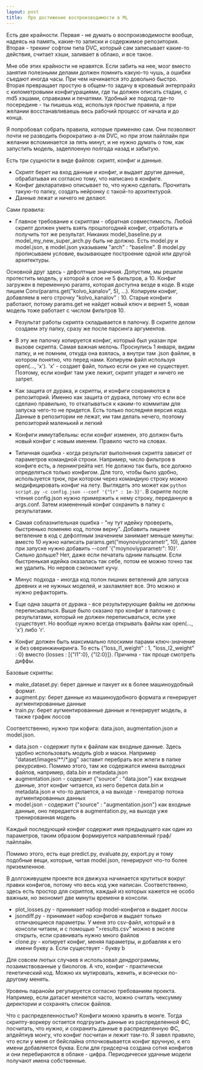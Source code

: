 ```yaml
---
layout: post
title:  Про достижение воспроизводимости в ML
---
```


Есть две крайности. Первая - не думать о воспроизводимости вообще, надеясь на память, какие-то записки и содержимое репозитория.
Вторая - трекинг софтом типа DVC, который сам записывает какие-то действия, считает хэши, заливает в облако, и все такое.

Мне обе этих крайности не нравятся. Если забить на нее, мозг вместо занятия полезными делами должен помнить какую-то чушь, а ошибки съедают иногда часы. При чем начинается это довольно быстро. Вторая превращает простую в общем-то задачу в кровавый энтерпрайз с километровыми конфигурациями, где ты должен описать стадии, с md5 хэшами, справками и печатями. Удобный же подход где-то посередине - ты пишешь код, используя простые правила, а при желании восстанавливаешь весь рабочий процесс от начала и до конца.

Я попробовал собрать правила, которые применяю сам. Они позволяют почти не разводить бюрократию а-ля DVC, но при этом пайплайн при желании вспоминается за пять минут, и не нужно думать о том, как запустить модель, задеплоеную полгода назад и забытую.

Есть три сущности в виде файлов: скрипт, конфиг и данные.

* Скрипт берет на вход данные и конфиг, и выдает другие данные, обрабатывая их согласно тому, что написано в конфиге.
* Конфиг декларативно описывает то, что нужно сделать. Прочитать такую-то папку, создать нейронку с такой-то архитектурой. 
* Данные лежат и ничего не делают.

Сами правила:

* Главное требование к скриптам - обратная совместимость. Любой скрипт должен уметь взять прошлогодний конфиг, отработать и получить тот же результат. Никаких model_baseline.py и model_my_new_super_arch.py быть не должно. Есть model.py и model.json, в model.json указываем "arch" : "baseline". В model.py прописываем условие, вызывающее построение одной или другой архитектуры.

Основной друг здесь - дефолтные значения. Допустим, мы решили протестить модель, у которой в слое не 5 фильтров, а 10. Конфиг загружен в переменную params, которая доступна везде в коде. В коде пишем Conv(params.get("kolvo_kanalov", 5), ...). Копируем конфиг, добавляем в него строчку "kolvo_kanalov" : 10. Старые конфиги работают, потому params.get не найдет новый ключ и вернет 5, новая модель тоже работает с числом фильтров 10.

* Результат работы скрипта складывается в папочку. В скрипте делом создаем эту папку, сразу же после парсинга аргументов.

* В эту же папочку копируется конфиг, который был указан при вызове скрипта. Самая важная мелочь. Проснулись 1 января, видим папку, и не помним, откуда она взялась, а внутри там .json файлик, в котором понятно, что перед нами. Копируем файл используя open(..., 'x'). 'x' - создает файл, только если он уже не существует. Поэтому, если конфиг там уже лежит, скрипт упадет и ничего не затрет.

* Как защита от дурака, и скрипты, и конфиги сохраняются в репозиторий. Именно как защита от дурака, потому что если все сделано правильно, то откатываться к каким-то коммитам для запуска чего-то не придется. Есть только последняя версия кода. Данные в репозитории не лежат, им там делать нечего, поэтому репозиторий маленький и легкий

* Конфиги иммутабельны: если конфиг изменен, это должен быть новый конфиг с новым именем. Правило чисто на словах.

* Типичная ошибка - когда результат выполнения скрипта зависит от параметров командной строки. Например, число фильтров в конфиге есть, а лернингрейта нет. Не должно так быть, все должно определяться только конфигом. Для того, чтобы было удобно, используется трюк, при котором через командную строку можно модифицировать конфиг на лету. Выглядеть это может как `python script.py -c config.json --conf '{"lr" : 1e-3}'`. В скрипте после чтения config.json нужно примержить к нему строку, переданную в args.conf. Затем измененный конфиг сохранить в папку с результатами.

* Самая соблазнительная ошибка - "ну тут идейку проверить, быстренько поменяю код, потом верну". Добавить лишнее ветвление в код с дефолтным значением занимает меньше минуты: вместо 10 нужно написать params.get("moynoviyporametr", 10), далее при запуске нужно добавить --conf '{\"moynoviyparametr\": 10}'. Сильно дольше? Нет, даже если печатать одним пальцем. Если быстренькая идейка оказалась так себе, потом ее можно точно так же удалить. Но нервов сэкономит кучу.

* Минус подхода - иногда код полон лишних ветвлений для запуска древних и не нужных моделей, и захламляет все. Это можно и нужно рефакторить.

* Еще одна защита от дурака - все результирующие файлы не должны переписываться. Выше было сказано про конфиг в папочке с результатами, который не должен переписываться, если уже существует. Но вообще нужно всегда открывать файлы как open(..., 'x') либо 'r'.

* Конфиг должен быть максимально плоскими парами ключ-значение и без оверинжиниринга. То есть {"loss_l1_weight" : 1, "loss_l2_weight" : 0} вместо {losses : [{"l1":0}, {"l2:0}]}. Причина - так проще смотреть диффы.

Базовые скрипты:

* make_dataset.py: берет данные и пакует их в более машиноудобный формат.
* augment.py: берет данные из машиноудобного формата и генерирует аугментированные данные
* train.py: берет аугментированные данные и генерирует модель, а также график лоссов

Соответственно, нужно три кофига: data.json, augmentation.json и model.json.

* data.json - содержит пути к файлам как входные данные. Здесь удобно использовать модуль glob и маски. Например "dataset/images/**/*.jpg" заставит перебрать все жпеги в папке рекурсивно. Помимо этого, там же содержатся имена выходных файлов, например, data.bin и metadata.json
* augmentation.json - содержит {"source" : "data.json"} как входные данные, этот конфиг читается, из него берется data.bin и metadata.json и что-то делается, а на выходе - генератор потока аугментированных данных
* model.json - содержит {"source" : "augmentation.json"} как входные данные, оно передается в augmentation.py, на выходе уже тренированная модель

Каждый последующий конфиг содержит имя предыдущего как один из параметров, таким образом формируется направленный граф/пайплайн.

Помимо этого, есть еще predict.py, evaluate.py, export.py и тому подобные вещи, которые, читая model.json, генерируют что-то более приземленное.

В долгоживущем проекте вся движуха начинается крутиться вокруг правки конфигов, потому что весь код уже написан. Соответственно, здесь есть простор для скриптов, каждый из которых кажется не особо важным, но экономит две минуты времени в консоли.

* plot_losses.py - принимает набор model-конфигов и выдает лоссы
* jsondiff.py - принимает набор конфигов и выдает только отличающиеся параметры. У меня это csv-файл, который и в консоли читаем, и с помощью ">results.csv" можно в экселе открыть, если сравнивать нужно много файлов
* clone.py - копирует конфиг, меняя параметры, и добавляя к его имени букву a. Если существует - букву b

Для совсем лютых случаев я использовал дендрограммы, позаимствованные у биологов. А что, конфиг - практически генетический код. Можно их мутировать, женить, и всячески по-другому менять.

Уровень паранойи регулируется согласно требованиям проекта. Например, если датасет меняется часто, можно считать чексумму директории и сохранять список файлов.

Что с распределенностью? Конфиги можно хранить в монге. Тогда скрипту-воркеру остается подгрузить данные из распределенной ФС, посчитать, что нужно, и сохранить данные в распределенную ФС, апдейтнув монгу, что конфиг посчитан и лежит там-то. Я завел правило, что если у меня от бейслайна отпочковывается конфиг вручную, к его имени добавляется буква. Если для гридсерча создана сотня конфигов и они перебираются в облаке - цифра. Периодически удачные модели получают имена собственные.
